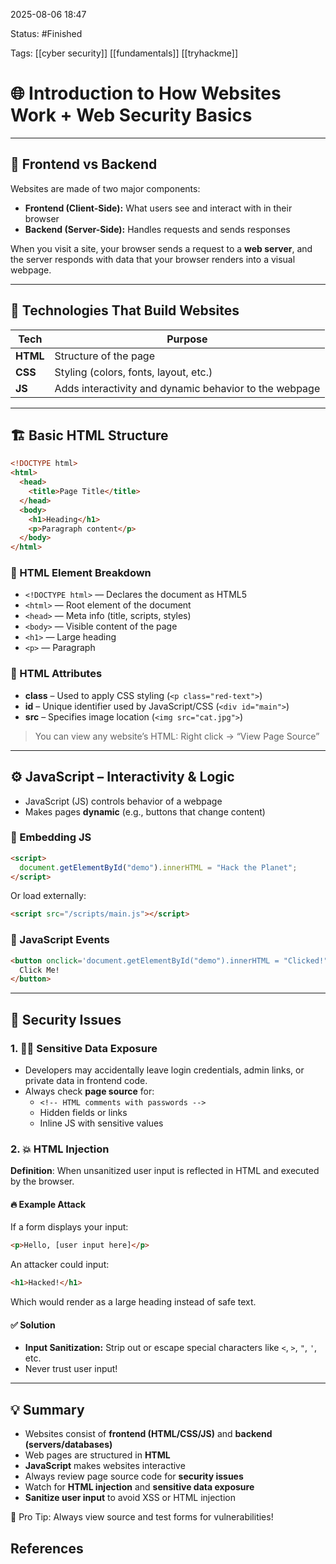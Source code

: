 2025-08-06 18:47

Status: #Finished 

Tags: [[cyber security]] [[fundamentals]] [[tryhackme]] 


# 🌐 Introduction to How Websites Work + Web Security Basics

---

## 🧱 Frontend vs Backend

Websites are made of two major components:

- **Frontend (Client-Side):** What users see and interact with in their browser
- **Backend (Server-Side):** Handles requests and sends responses

When you visit a site, your browser sends a request to a **web server**, and the server responds with data that your browser renders into a visual webpage.

---

## 🧰 Technologies That Build Websites

| Tech      | Purpose                                                       |
|-----------|---------------------------------------------------------------|
| **HTML**  | Structure of the page                                         |
| **CSS**   | Styling (colors, fonts, layout, etc.)                         |
| **JS**    | Adds interactivity and dynamic behavior to the webpage        |

---

## 🏗️ Basic HTML Structure

```html
<!DOCTYPE html>
<html>
  <head>
    <title>Page Title</title>
  </head>
  <body>
    <h1>Heading</h1>
    <p>Paragraph content</p>
  </body>
</html>
```

### 🔑 HTML Element Breakdown

- `<!DOCTYPE html>` — Declares the document as HTML5
- `<html>` — Root element of the document
- `<head>` — Meta info (title, scripts, styles)
- `<body>` — Visible content of the page
- `<h1>` — Large heading
- `<p>` — Paragraph

### 🧷 HTML Attributes

- **class** – Used to apply CSS styling (`<p class="red-text">`)
- **id** – Unique identifier used by JavaScript/CSS (`<div id="main">`)
- **src** – Specifies image location (`<img src="cat.jpg">`)

> You can view any website’s HTML: Right click → “View Page Source”

---

## ⚙️ JavaScript – Interactivity & Logic

- JavaScript (JS) controls behavior of a webpage
- Makes pages **dynamic** (e.g., buttons that change content)

### 📄 Embedding JS

```html
<script>
  document.getElementById("demo").innerHTML = "Hack the Planet";
</script>
```

Or load externally:

```html
<script src="/scripts/main.js"></script>
```

### 🔘 JavaScript Events

```html
<button onclick='document.getElementById("demo").innerHTML = "Clicked!"'>
  Click Me!
</button>
```

---

## 🔐 Security Issues

### 1. 🕵️‍♂️ Sensitive Data Exposure

- Developers may accidentally leave login credentials, admin links, or private data in frontend code.
- Always check **page source** for:
  - `<!-- HTML comments with passwords -->`
  - Hidden fields or links
  - Inline JS with sensitive values

### 2. 💥 HTML Injection

**Definition**: When unsanitized user input is reflected in HTML and executed by the browser.

#### 🔥 Example Attack

If a form displays your input:

```html
<p>Hello, [user input here]</p>
```

An attacker could input:

```html
<h1>Hacked!</h1>
```

Which would render as a large heading instead of safe text.

#### ✅ Solution

- **Input Sanitization:** Strip out or escape special characters like `<`, `>`, `"`, `'`, etc.
- Never trust user input!

---

## 💡 Summary

- Websites consist of **frontend (HTML/CSS/JS)** and **backend (servers/databases)**
- Web pages are structured in **HTML**
- **JavaScript** makes websites interactive
- Always review page source code for **security issues**
- Watch for **HTML injection** and **sensitive data exposure**
- **Sanitize user input** to avoid XSS or HTML injection

🧠 Pro Tip: Always view source and test forms for vulnerabilities!


## References



